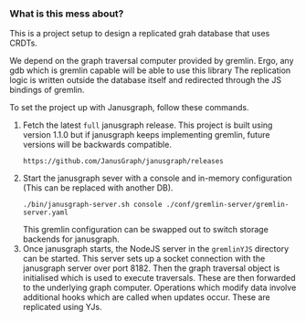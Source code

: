 ### What is this mess about?

This is a project setup to design a replicated grah database that uses CRDTs.

We depend on the graph traversal computer provided by gremlin. Ergo, any gdb which is gremlin capable will be able to use this library
The replication logic is written outside the database itself and redirected through the JS bindings of gremlin.

To set the project up with Janusgraph, follow these commands.
1. Fetch the latest `full` janusgraph release. This project is built using version 1.1.0 but if janusgraph keeps implementing gremlin, future versions will be backwards compatible. 
    ```
   https://github.com/JanusGraph/janusgraph/releases
   ```
2. Start the janusgraph sever with a console and in-memory configuration (This can be replaced with another DB).
    ```
    ./bin/janusgraph-server.sh console ./conf/gremlin-server/gremlin-server.yaml
   ```
   This gremlin configuration can be swapped out to switch storage backends for janusgraph. 
3. Once janusgraph starts, the NodeJS server in the `gremlinYJS` directory can be started. 
    This server sets up a socket connection with the janusgraph server over port 8182. Then the graph traversal object is initialised which is used to execute traversals. 
These are then forwarded to the underlying graph computer.
Operations which modify data involve additional hooks which are called when updates occur. These are replicated using YJs. 


